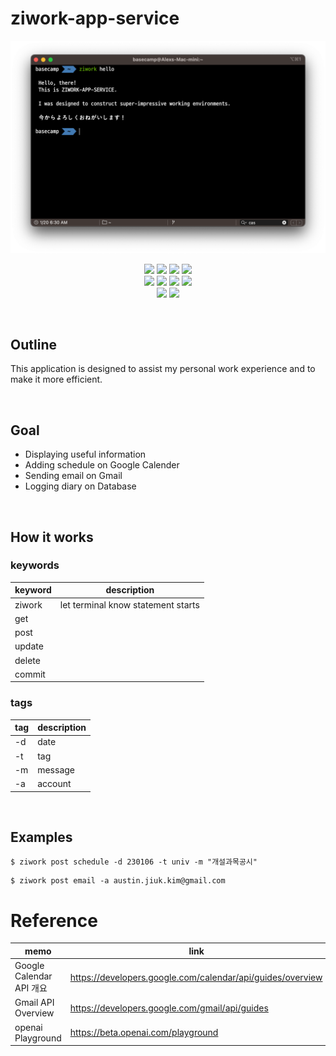 # ziwork-app-service

<img src="./src/screenshot_v1.png">

<p align="center">
  <img src="https://img.shields.io/badge/FastAPI-009688?style=flat-square&logo=FastAPI&logoColor=white"/>
  <img src="https://img.shields.io/badge/Selenium-43B02A?style=flat-square&logo=Selenium&logoColor=white"/>
  <img src="https://img.shields.io/badge/MySQL-4479A1?style=flat-square&logo=MySQL&logoColor=white"/>
  <img src="https://img.shields.io/badge/MongoDB-47A248?style=flat-square&logo=MongoDB&logoColor=white"/>
  <br/>
  <img src="https://img.shields.io/badge/Google-4285F4?style=flat-square&logo=Google&logoColor=white"/>
  <img src="https://img.shields.io/badge/OpenAI-412991?style=flat-square&logo=OpenAI&logoColor=white"/>
  <img src="https://img.shields.io/badge/Naver-03C75A?style=flat-square&logo=Naver&logoColor=white"/>
  <img src="https://img.shields.io/badge/Kakao-FFCD00?style=flat-square&logo=Kakao&logoColor=white"/>
  <br/>
  <img src="https://img.shields.io/badge/Docker-2496ED?style=flat-square&logo=Docker&logoColor=white"/>
  <img src="https://img.shields.io/badge/Amazon%20AWS-232F3E?style=flat-square&logo=Amazon%20AWS&logoColor=white"/>
</p>
<br/>

## Outline

This application is designed to assist my personal work experience and to make it more efficient.

<br/>

## Goal

- Displaying useful information
- Adding schedule on Google Calender
- Sending email on Gmail
- Logging diary on Database

<br/>

## How it works

### keywords

| keyword | description                        |
| ------- | ---------------------------------- |
| ziwork  | let terminal know statement starts |
| get     |                                    |
| post    |                                    |
| update  |                                    |
| delete  |                                    |
| commit  |                                    |

### tags

| tag | description |
| --- | ----------- |
| -d  | date        |
| -t  | tag         |
| -m  | message     |
| -a  | account     |

<br/>

## Examples

```
$ ziwork post schedule -d 230106 -t univ -m "개설과목공시"
```

```
$ ziwork post email -a austin.jiuk.kim@gmail.com
```

# Reference

| memo                     | link                                                       |
| ------------------------ | ---------------------------------------------------------- |
| Google Calendar API 개요 | https://developers.google.com/calendar/api/guides/overview |
| Gmail API Overview       | https://developers.google.com/gmail/api/guides             |
| openai Playground        | https://beta.openai.com/playground                         |

